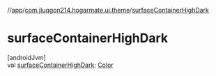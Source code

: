//[app](../../index.md)/[com.jluqgon214.hogarmate.ui.theme](index.md)/[surfaceContainerHighDark](surface-container-high-dark.md)

# surfaceContainerHighDark

[androidJvm]\
val [surfaceContainerHighDark](surface-container-high-dark.md): [Color](https://developer.android.com/reference/kotlin/androidx/compose/ui/graphics/Color.html)
